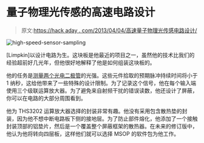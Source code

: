# 量子物理光传感的高速电路设计

> 原文:[https://hack aday . com/2013/04/04/高速量子物理光传感电路设计/](https://hackaday.com/2013/04/04/high-speed-circuit-design-for-quantum-physics-light-sensing/)

![high-speed-sensor-sampling](../Images/c82224a0087713211907a44fd08d9c22.png)

[Limpkin]以设计电路为生。这块板是他最近的项目之一，虽然他的技术比我们的经验超前好几光年，但他很好地解释了他是如何组装这块板的。

他的任务是[测量两个光电二极管](http://www.limpkin.fr/index.php?post/2013/03/01/Amplifying-nanosecond-pulses-for-quantum-physics-experiments)的光强。这些元件拾取的预期脉冲持续时间将小于 1 纳秒，这给他带来了一些特殊的设计限制。为了记录这个信号，他在每个输入端使用三个级联运算放大器。为了避免来自射频干扰的错误读数，他还设计了屏蔽，你可以在电路的大部分周围看到。

他为 THS3202 运算放大器选择的封装非常有趣。他没有采用包含散热垫的封装，因为他不想中断电路板下侧的接地层。为了防止部件熔化，他添加了一个接触封装顶部的铝垫片，然后是一个覆盖整个屏蔽框架的散热器。在未来的修订版中，他认为他将转向四层板，这样他们就可以选择 MSOP 的软件包为他工作。